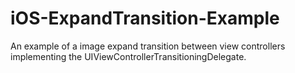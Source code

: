# iOS-ExpandTransition-Example
An example of a image expand transition between view controllers implementing the UIViewControllerTransitioningDelegate.
